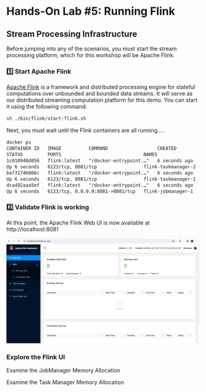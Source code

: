 # Hands-On Lab #5: Running Flink

Stream Processing Infrastructure
--------------------------------------

Before jumping into any of the scenarios, you must start the stream processing platform, which for this workshop will be
Apache Flink.


### 1️⃣ Start Apache Flink

[Apache Flink](https://flink.apache.org/) is a framework and distributed processing engine for stateful computations over unbounded and bounded data
streams. It will serve as our distributed streaming computation platform for this demo. You can start it using the following
command:

```bash
sh ./bin/flink/start-flink.sh
```

Next, you must wait until the Flink containers are all running.....

```
docker ps
CONTAINER ID   IMAGE          COMMAND                  CREATED         STATUS         PORTS                              NAMES
1c010948d856   flink:latest   "/docker-entrypoint.…"   6 seconds ago   Up 6 seconds   6123/tcp, 8081/tcp                 flink-taskmanager-2
bef31746866c   flink:latest   "/docker-entrypoint.…"   6 seconds ago   Up 6 seconds   6123/tcp, 8081/tcp                 flink-taskmanager-1
dca492aaa5ef   flink:latest   "/docker-entrypoint.…"   6 seconds ago   Up 6 seconds   6123/tcp, 0.0.0.0:8081->8081/tcp   flink-jobmanager-1
```


### 2️⃣ Validate Flink is working

At this point, the Apache Flink Web UI is now available at http://localhost:8081

![Flink-UI.png](..%2Fimages%2FFlink-UI.png)

### Explore the Flink UI 

Examine the JobManager Memory Allocation

Examine the Task Manager Memory Allocation
